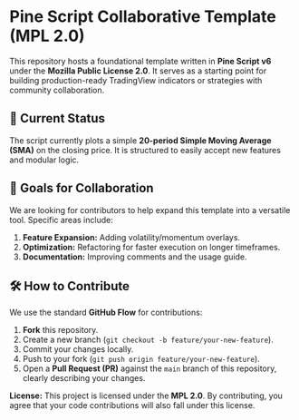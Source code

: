 # Pine Script Collaborative Template (MPL 2.0)

This repository hosts a foundational template written in **Pine Script v6** under the **Mozilla Public License 2.0**. It serves as a starting point for building production-ready TradingView indicators or strategies with community collaboration.

## 🚀 Current Status
The script currently plots a simple **20-period Simple Moving Average (SMA)** on the closing price. It is structured to easily accept new features and modular logic.

## 🎯 Goals for Collaboration
We are looking for contributors to help expand this template into a versatile tool. Specific areas include:
1.  **Feature Expansion:** Adding volatility/momentum overlays.
2.  **Optimization:** Refactoring for faster execution on longer timeframes.
3.  **Documentation:** Improving comments and the usage guide.

## 🛠️ How to Contribute
We use the standard **GitHub Flow** for contributions:
1.  **Fork** this repository.
2.  Create a new branch (`git checkout -b feature/your-new-feature`).
3.  Commit your changes locally.
4.  Push to your fork (`git push origin feature/your-new-feature`).
5.  Open a **Pull Request (PR)** against the `main` branch of this repository, clearly describing your changes.

**License:** This project is licensed under the **MPL 2.0**. By contributing, you agree that your code contributions will also fall under this license.
